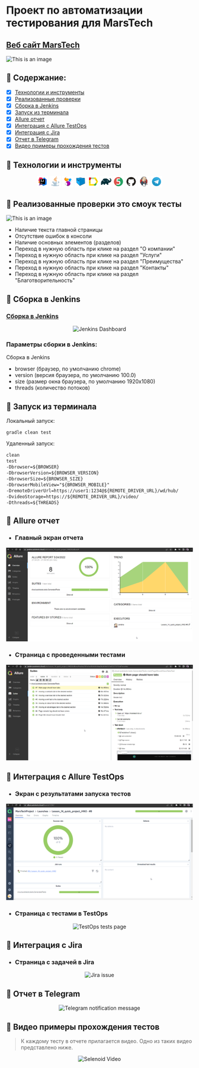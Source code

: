 # Проект по автоматизации тестирования для MarsTech
## <a target="_blank" href="https://www.acron.ru/">Веб сайт MarsTech</a>

![This is an image](https://i.imgur.com/mMya1nZ.png)

## :rocket: Содержание:

- [x] <a href="#shinto_shrine-технологии-и-инструменты">Технологии и инструменты</a>
- [x] <a href="#shinto_shrine-реализованные-проверки">Реализованные проверки</a>
- [x] <a href="#shinto_shrine-сборка-в-Jenkins">Сборка в Jenkins</a>
- [x] <a href="#shinto_shrine-запуск-из-терминала">Запуск из терминала</a>
- [x] <a href="#shinto_shrine-allure-отчет">Allure отчет</a>
- [x] <a href="#shinto_shrine-интеграция-с-allure-testops">Интеграция с Allure TestOps</a>
- [x] <a href="#shinto_shrine-интеграция-с-jira">Интеграция с Jira</a>
- [x] <a href="#shinto_shrine-отчет-в-telegram">Отчет в Telegram</a>
- [x] <a href="#shinto_shrine-видео-примеры-прохождения-тестов">Видео примеры прохождения тестов</a>

## :rocket: Технологии и инструменты
<p align="center">
<img width="6%" title="IntelliJ IDEA" src="images/logo/Intelij_IDEA.svg">
<img width="6%" title="Java" src="images/logo/Java.svg">
<img width="6%" title="Selenide" src="images/logo/Selenide.svg">
<img width="6%" title="Selenoid" src="images/logo/Selenoid.svg">
<img width="6%" title="Allure Report" src="images/logo/Allure_Report.svg">
<img width="6%" title="Gradle" src="images/logo/Gradle.svg">
<img width="6%" title="JUnit5" src="images/logo/JUnit5.svg">
<img width="6%" title="GitHub" src="images/logo/GitHub.svg">
<img width="6%" title="Jenkins" src="images/logo/Jenkins.svg">
<img width="6%" title="Telegram" src="images/logo/Telegram.svg">
</p>

## :rocket: Реализованные проверки это смоук тесты
![This is an image](https://i.imgur.com/Dd62Cq5.png)
- Наличие текста главной страницы
- Отсутствие ошибок в консоли
- Наличие основных элементов (разделов)
- Переход в нужную область при клике на раздел "О компании"
- Переход в нужную область при клике на раздел "Услуги"
- Переход в нужную область при клике на раздел "Преимущества"
- Переход в нужную область при клике на раздел "Контакты"
- Переход в нужную область при клике на раздел "Благотворительность"

## :rocket: Сборка в Jenkins
### <a target="_blank" href="https://jenkins.autotests.cloud/job/Lesson_14_quick_project_HW2/">Сборка в Jenkins</a>
<p align="center">
<img title="Jenkins Dashboard" src="images/screenshots/jenkins-dashboard.png">
</p>

### Параметры сборки в Jenkins:
Сборка в Jenkins

- browser (браузер, по умолчанию chrome)
- version (версия браузера, по умолчанию 100.0)
- size (размер окна браузера, по умолчанию 1920x1080)
- threads (количество потоков)

## :rocket: Запуск из терминала
Локальный запуск:
```
gradle clean test
```

Удаленный запуск:
```
clean
test
-Dbrowser=${BROWSER}
-DbrowserVersion=${BROWSER_VERSION}
-DbrowserSize=${BROWSER_SIZE}
-DbrowserMobileView="${BROWSER_MOBILE}"
-DremoteDriverUrl=https://user1:1234@${REMOTE_DRIVER_URL}/wd/hub/
-DvideoStorage=https://${REMOTE_DRIVER_URL}/video/
-Dthreads=${THREADS}
```

## :rocket: Allure отчет
- ### Главный экран отчета
<p align="center">
<img title="Allure Overview Dashboard" src="images/screenshots/report_main_page.png">
</p>

- ### Страница с проведенными тестами
<p align="center">
<img title="Allure Test Page" src="images/screenshots/report_tests_page.png">
</p>

## :rocket: Интеграция с Allure TestOps
- ### Экран с результатами запуска тестов
<p align="center">
<img title="TestOps Launch Page" src="images/screenshots/test_ops_launch_page.png">
</p>

- ### Страница с тестами в TestOps
<p align="center">
<img title="TestOps tests page" src="images/screenshots/test-ops-tests-page.png">
</p>

## :rocket: Интеграция с Jira
- ### Страница с задачей в Jira
<p align="center">
<img title="Jira issue" src="images/screenshots/jira-issue.png">
</p>

## :rocket: Отчет в Telegram
<p align="center">
<img title="Telegram notification message" src="images/screenshots/telegram-notification.png">
</p>

## :rocket: Видео примеры прохождения тестов
> К каждому тесту в отчете прилагается видео. Одно из таких видео представлено ниже.
<p align="center">
  <img title="Selenoid Video" src="images/gif/test-run.gif">
</p>



